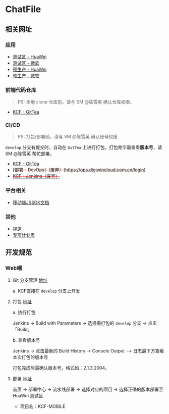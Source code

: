 # ChatFile

## 相关网址

### 应用

- [测试区 - HuaWei](https://kcf-mobile-test.apps.digiwincloud.com.cn/)
- [测试区 - 微软](https://kcf-mobile-test.apps.digiwincloud.com/)
- [预生产 - HuaWei](https://kcf-mobile.apps.digiwincloud.com.cn/)
- [预生产 - 微软](https://kcf-mobile.apps.digiwincloud.com/)

### 前端代码仓库

> PS: 本地 clone 仓库前，请与 SM @陈雪英 确认仓库权限。

- [KCF - GitTea](http://172.16.101.224:22691/chatFile/kcf_frontend_mobile)

### CI/CD

> PS: 打包/部署前，请与 SM @陈雪英 确认账号权限

`develop` 分支有提交时，自动在 `GitTea` 上进行打包。打包完毕需查看**版本号**，请 SM @陈雪英 帮忙部署。

- [KCF - GitTea](http://172.16.101.224:22690/chatFile/kcf_frontend_mobile/)
- <span style="text-decoration: red line-through;">[部署 - DevOps]（废弃）(https://ops.digiwincloud.com.cn/login)</span>
- <span style="text-decoration: red line-through;">[KCF - Jenkins（废弃）](http://172.16.2.116:22690/job/kcf-mobile/)</span>

### 平台相关

- [移动端JSSDK文档](https://mobile-digiwin.yuque.com/cog7oa/gbmk5r/cs9bql#ALEr8)

### 其他

- [禅道](https://essc-devops-zentao.digiwincloud.com.cn/my/)
- [专项计划表](https://docs.qq.com/sheet/DR0ZISW9ZcFFHellI?tab=jg43me)

## 开发规范

### Web端

1. Git 分支管理 [地址](#前端代码仓库)

   a. KCF直接在 `develop` 分支上开发

2. 打包 [地址](#ci-cd)

   a. 执行打包

   Jenkins -> Build with Parameters -> 选择需打包的 `develop` 分支 -> 点击「Build」

   b. 查看版本号

   Jenkins -> 点击最新的 Build History -> Console Output —> 日志最下方查看本次打包的版本号

   打包完成后需确认版本号，格式如：2.1.3.2004。

3. 部署 [地址](https://ops.digiwincloud.com.cn/login)

   首页 -> 部署中心 -> 流水线部署 -> 选择对应的项目 -> 选择正确的版本部署至 HuaWei 测试区

   - 项目名：KCF-MOBILE
